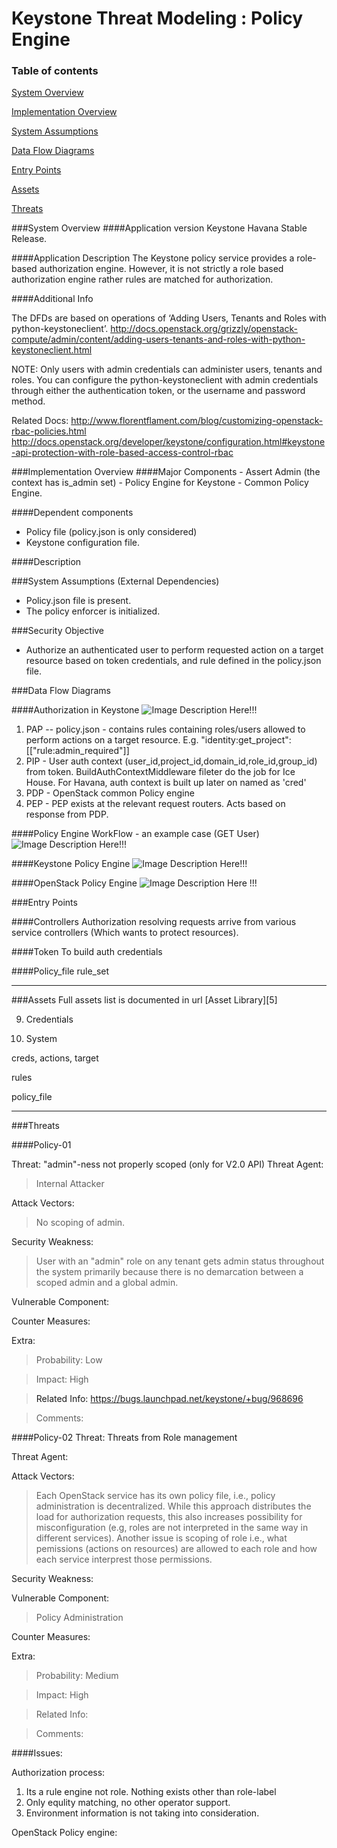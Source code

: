 Keystone Threat Modeling : Policy Engine
========================================
### Table of contents
[System Overview](#system)

[Implementation Overview](#implementation)

[System Assumptions](#assumption)

[Data Flow Diagrams](#dfd)

[Entry Points](#entry)

[Assets](#asset)

[Threats](#threats)

<a name="system"/>
###System Overview
####Application version
Keystone Havana Stable Release.
   
####Application Description
The Keystone policy service provides a role-based authorization engine. However, it is not strictly a role based authorization engine rather rules are matched for authorization.

####Additional Info

The DFDs are based on operations of ‘Adding Users, Tenants and Roles with python-keystoneclient’. http://docs.openstack.org/grizzly/openstack-compute/admin/content/adding-users-tenants-and-roles-with-python-keystoneclient.html

NOTE: Only users with admin credentials can administer users, tenants and roles. You can configure the python-keystoneclient with admin credentials through either the authentication token, or the username and password method.

Related Docs:
http://www.florentflament.com/blog/customizing-openstack-rbac-policies.html
http://docs.openstack.org/developer/keystone/configuration.html#keystone-api-protection-with-role-based-access-control-rbac


<a name="implementation"/>
###Implementation Overview
####Major Components
- Assert Admin (the context has is_admin set)
- Policy Engine for Keystone 
- Common Policy Engine. 

####Dependent components
- Policy file (policy.json is only considered)  
- Keystone configuration file.

####Description

<a name="assumption"/>

###System Assumptions (External Dependencies)
 -  Policy.json file is present.
 -  The policy enforcer is initialized.


###Security Objective
 - Authorize an authenticated user to perform requested action on a target resource based on token credentials, and rule defined in the policy.json file.
 

<a name="dfd"/>
###Data Flow Diagrams 

####Authorization in Keystone
![Image Description Here!!!][1]

1. PAP -- policy.json - contains rules containing roles/users allowed to perform actions on a target resource. E.g.
"identity:get_project":[["rule:admin_required"]]
2. PIP - User auth context (user_id,project_id,domain_id,role_id,group_id) from token. BuildAuthContextMiddleware fileter do the job for Ice House. For Havana, auth context is built up later on named as 'cred'
3. PDP - OpenStack common Policy engine
4. PEP - PEP exists at the relevant request routers. Acts based on response from PDP.


####Policy Engine WorkFlow - an example case (GET User)
![Image Description Here!!!][2]

####Keystone Policy Engine
![Image Description Here!!!][3]

####OpenStack Policy Engine
![Image Description Here !!!][4]

<a name="entry"/>
###Entry Points

####Controllers
Authorization resolving requests arrive from various service controllers (Which wants to protect resources).

####Token
To build auth credentials

####Policy_file
rule_set


----------
<a name="asset"/>
###Assets
Full assets list is documented in url [Asset Library][5] 

9) Credentials

20) System

creds, actions, target

rules

policy_file

----------
<a name="threats"/>
###Threats

####Policy-01

Threat: "admin"-ness not properly scoped (only for V2.0 API)
Threat Agent:
>Internal Attacker

Attack Vectors:
>No scoping of admin.

Security Weakness:
>User with an "admin" role on any tenant gets admin status throughout the system primarily because there is no demarcation between a scoped admin and a global admin.

Vulnerable Component:
>

Counter Measures:
> 

Extra:

> Probability: Low

> Impact: High

> Related Info: https://bugs.launchpad.net/keystone/+bug/968696

> Comments:

####Policy-02
Threat: Threats from Role management

Threat Agent:
>

Attack Vectors:
>Each OpenStack service has its own policy file, i.e., policy administration is decentralized. While
this approach distributes the load for authorization requests, this also increases possibility for misconfiguration (e.g, roles are not interpreted in the same way in different services). Another issue is scoping of role i.e., what pemissions (actions on resources) are allowed to each role and how each service interprest those permissions.

Security Weakness:
>

Vulnerable Component:
>Policy Administration

Counter Measures:
> 

Extra:
> Probability: Medium

> Impact: High

> Related Info:

> Comments:

####Issues:

Authorization process:

1. Its a rule engine not role. Nothing exists other than role-label
2. Only equlity matching, no other operator support.
2. Environment information is not taking into consideration.


OpenStack Policy engine:




  [1]: images/DFD_Keystone_Policy_Authorization.png
  [2]: images/DFD_Keystone_Policy_PolicyEngineFlow.png
  [3]: images/DFD_Keystone_Policy_PolicyRule.png
  [4]: images/DFD_Keystone_Policy_CommonPolicyEngine.png
  [5]: Keystone_asset_library.md
 
  
  

